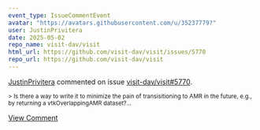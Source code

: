 ```yaml
---
event_type: IssueCommentEvent
avatar: "https://avatars.githubusercontent.com/u/35237779?"
user: JustinPrivitera
date: 2025-05-02
repo_name: visit-dav/visit
html_url: https://github.com/visit-dav/visit/issues/5770
repo_url: https://github.com/visit-dav/visit
---
```


<a href='https://github.com/JustinPrivitera' target='_blank'>JustinPrivitera</a> commented on issue <a href='https://github.com/visit-dav/visit/issues/5770' target='_blank'>visit-dav/visit#5770</a>.

<small>> Is there a way to write it to minimize the pain of transisitioning to AMR in the future, e.g., by returning a vtkOverlappingAMR dataset?...</small>

<a href='https://github.com/visit-dav/visit/issues/5770' target='_blank'>View Comment</a>